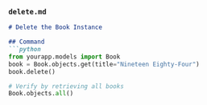 
### `delete.md`

```markdown
# Delete the Book Instance

## Command
```python
from yourapp.models import Book
book = Book.objects.get(title="Nineteen Eighty-Four")
book.delete()

# Verify by retrieving all books
Book.objects.all()

